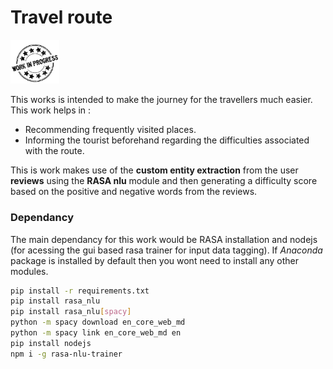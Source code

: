 # Travel route
<img src="https://github.com/sooraj-sudhakar/Travel_route/blob/master/Misc/underprogress.jpg" width="78">

This works is intended to make the journey for the travellers much easier. This work helps in :
- Recommending frequently visited places.
- Informing the tourist beforehand regarding the difficulties associated with the route.

This is work makes use of the **custom entity extraction** from the user **reviews** using the **RASA nlu** module and then generating a difficulty score based on the positive and negative words from the reviews. 
### Dependancy
The main dependancy for this work would be RASA installation and nodejs (for acessing the gui based rasa trainer for input data tagging). If *Anaconda* package is installed by default then you wont need to install any other modules. 
```sh
pip install -r requirements.txt
pip install rasa_nlu
pip install rasa_nlu[spacy]
python -m spacy download en_core_web_md
python -m spacy link en_core_web_md en
pip install nodejs
npm i -g rasa-nlu-trainer
```
